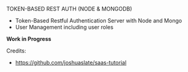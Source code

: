 TOKEN-BASED REST AUTH (NODE & MONGODB)

- Token-Based Restful Authentication Server with Node and Mongo
- User Management including user roles 

**Work in Progress**

Credits:
- https://github.com/joshuaslate/saas-tutorial
